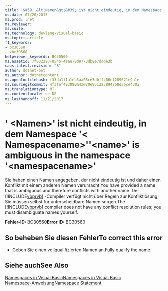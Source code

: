 ```yaml
---
title: '&#39; &lt;Namen&gt;&#39; ist nicht eindeutig, in dem Namespace &#39;&lt; Namespacename&gt;&#39;'
ms.date: 07/20/2015
ms.prod: .net
ms.reviewer: 
ms.suite: 
ms.technology: devlang-visual-basic
ms.topic: article
f1_keywords:
- bc30560
- vbc30560
helpviewer_keywords: BC30560
ms.assetid: 7f032293-054b-4eae-8d97-3db8e7ddde3b
caps.latest.revision: "8"
author: dotnet-bot
ms.author: dotnetcontent
ms.openlocfilehash: f33da1f1a1eb3aa08ce3dbffc06ef289621e9a1e
ms.sourcegitcommit: 4f3fef493080a43e70e951223894768d36ce430a
ms.translationtype: MT
ms.contentlocale: de-DE
ms.lasthandoff: 11/21/2017
---
```

# <a name="39ltnamegt39-is-ambiguous-in-the-namespace-39ltnamespacenamegt39"></a><span data-ttu-id="132f3-102">&#39; &lt;Namen&gt;&#39; ist nicht eindeutig, in dem Namespace &#39;&lt; Namespacename&gt;&#39;</span><span class="sxs-lookup"><span data-stu-id="132f3-102">&#39;&lt;name&gt;&#39; is ambiguous in the namespace &#39;&lt;namespacename&gt;&#39;</span></span>
<span data-ttu-id="132f3-103">Sie haben einen Namen angegeben, der nicht eindeutig ist und daher einen Konflikt mit einem anderen Namen verursacht.</span><span class="sxs-lookup"><span data-stu-id="132f3-103">You have provided a name that is ambiguous and therefore conflicts with another name.</span></span> <span data-ttu-id="132f3-104">Der [!INCLUDE[vbprvb](~/includes/vbprvb-md.md)] -Compiler verfügt nicht über Regeln zur Konfliktlösung; Sie müssen selbst für unterscheidbare Namen sorgen.</span><span class="sxs-lookup"><span data-stu-id="132f3-104">The [!INCLUDE[vbprvb](~/includes/vbprvb-md.md)] compiler does not have any conflict resolution rules; you must disambiguate names yourself.</span></span>  
  
 <span data-ttu-id="132f3-105">**Fehler-ID:** BC30560</span><span class="sxs-lookup"><span data-stu-id="132f3-105">**Error ID:** BC30560</span></span>  
  
## <a name="to-correct-this-error"></a><span data-ttu-id="132f3-106">So beheben Sie diesen Fehler</span><span class="sxs-lookup"><span data-stu-id="132f3-106">To correct this error</span></span>  
  
-   <span data-ttu-id="132f3-107">Geben Sie einen vollqualifizierten Namen an.</span><span class="sxs-lookup"><span data-stu-id="132f3-107">Fully qualify the name.</span></span>  
  
## <a name="see-also"></a><span data-ttu-id="132f3-108">Siehe auch</span><span class="sxs-lookup"><span data-stu-id="132f3-108">See Also</span></span>  
 [<span data-ttu-id="132f3-109">Namespaces in Visual Basic</span><span class="sxs-lookup"><span data-stu-id="132f3-109">Namespaces in Visual Basic</span></span>](../../../visual-basic/programming-guide/program-structure/namespaces.md)  
 [<span data-ttu-id="132f3-110">Namespace-Anweisung</span><span class="sxs-lookup"><span data-stu-id="132f3-110">Namespace Statement</span></span>](../../../visual-basic/language-reference/statements/namespace-statement.md)
